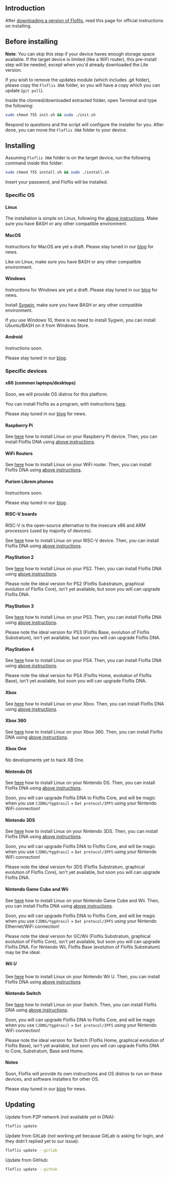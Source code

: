 ## Introduction

After [downloading a version of Floflis](https://floflis.github.io/download/), read this page for official instructions on installing.

## Before installing

**Note**: You can skip this step if your device haves enough storage space available. If the target device is limited (like a WiFi router), this pre-install step will be needed, except when you'd already downloaded the Lite version.

If you wish to remove the updates module (which includes .git folder), please copy the `Floflis DNA` folder, so you will have a copy which you can update (`git pull`).

Inside the clonned/downloaded extracted folder, open Terminal and type the following:

```bash
sudo chmod 755 init.sh && sudo ./init.sh
```

Respond to questions and the script will configure the installer for you.
After done, you can move the `Floflis DNA` folder to your device.

## Installing

Assuming `Floflis DNA` folder is on the target device, run the following command inside this folder:

```bash
sudo chmod 755 install.sh && sudo ./install.sh
```

Insert your password, and Floflis will be installed.

### Specific OS

#### Linux

The installation is simple on Linux, following the [above instructions](#before-installing).
Make sure you have BASH or any other compatible environment.

#### MacOS

Instructions for MacOS are yet a draft. Please stay tuned in our [blog](https://floflis.github.io/blog/) for news.

Like on Linux, make sure you have BASH or any other compatible environment.

#### Windows

Instructions for Windows are yet a draft. Please stay tuned in our [blog](https://floflis.github.io/blog/) for news.

Install [Sygwin](https://www.cygwin.com/), make sure you have BASH or any other compatible environment.

If you use Windows 10, there is no need to install Sygwin, you can install Ubuntu/BASH on it from Windows Store.

#### Android

Instructions soon.

Please stay tuned in our [blog](https://floflis.github.io/blog/).

### Specific devices

#### x86 (common laptops/desktops)

Soon, we will provide OS distros for this platform.

You can install Floflis as a program, with instructions [here](#specific-os).

Please stay tuned in our [blog](https://floflis.github.io/blog/) for news.

#### Raspberry Pi

See [here](https://www.howtoforge.com/tutorial/howto-install-raspbian-on-raspberry-pi/) how to install Linux on your Raspberry Pi device. Then, you can install Floflis DNA using [above instructions](#before-installing).

#### WiFi Routers

See [here](https://www.instructables.com/id/How-To-Install-Linux-DD-WRT-Firmware-On-Your-Route/) how to install Linux on your WiFi router. Then, you can install Floflis DNA using [above instructions](#before-installing).

#### Purism Librem phones

Instructions soon.

Please stay tuned in our [blog](https://floflis.github.io/blog/).

#### RISC-V boards

RISC-V is the open-source alternative to the insecure x86 and ARM processors (used by majority of devices).

See [here](https://github.com/janvrany/riscv-debian) how to install Linux on your RISC-V device. Then, you can install Floflis DNA using [above instructions](#before-installing).

#### PlayStation 2

See [here](http://kernelloader.sourceforge.net/linux.html) how to install Linux on your PS2. Then, you can install Floflis DNA using [above instructions](#before-installing).

Please note the ideal version for PS2 (Floflis Substratum, graphical evolution of Floflis Core), isn't yet available, but soon you will can upgrade Floflis DNA.

#### PlayStation 3

See [here](https://www.wikihow.com/Get-Linux-on-PlayStation-3) how to install Linux on your PS3. Then, you can install Floflis DNA using [above instructions](#before-installing).

Please note the ideal version for PS3 (Floflis Base, evolution of Floflis Substratum), isn't yet available, but soon you will can upgrade Floflis DNA.

#### PlayStation 4

See [here](https://appuals.com/how-to-install-linux-and-run-steam-on-playstation-4/) how to install Linux on your PS4. Then, you can install Floflis DNA using [above instructions](#before-installing).

Please note the ideal version for PS4 (Floflis Home, evolution of Floflis Base), isn't yet available, but soon you will can upgrade Floflis DNA.

#### Xbox

See [here](https://xboxlinuxproject.fandom.com/wiki/How_To_Install_Linux) how to install Linux on your Xbox. Then, you can install Floflis DNA using [above instructions](#before-installing).

#### Xbox 360

See [here](https://en.wikipedia.org/wiki/Free60) how to install Linux on your Xbox 360. Then, you can install Floflis DNA using [above instructions](#before-installing).

#### Xbox One

No developments yet to hack XB One.

#### Nintendo DS

See [here](http://www.dslinux.org/wiki/RunningDSLinux.html) how to install Linux on your Nintendo DS. Then, you can install Floflis DNA using [above instructions](#before-installing).

Soon, you will can upgrade Floflis DNA to Floflis Core, and will be magic when you use `CJDNS/Yggdrasil` + `Dat protocol/IPFS` using your Nintendo WiFi connection!

#### Nintendo 3DS

See [here](https://gbatemp.net/threads/release-linux-for-the-3ds.407187/) how to install Linux on your Nintendo 3DS. Then, you can install Floflis DNA using [above instructions](#before-installing).

Soon, you will can upgrade Floflis DNA to Floflis Core, and will be magic when you use `CJDNS/Yggdrasil` + `Dat protocol/IPFS` using your Nintendo WiFi connection!

Please note the ideal version for 3DS (Floflis Substratum, graphical evolution of Floflis Core), isn't yet available, but soon you will can upgrade Floflis DNA.

#### Nintendo Game Cube and Wii

See [here](http://www.gc-linux.org/wiki/Main_Page) how to install Linux on your Nintendo Game Cube and Wii. Then, you can install Floflis DNA using [above instructions](#before-installing).

Soon, you will can upgrade Floflis DNA to Floflis Core, and will be magic when you use `CJDNS/Yggdrasil` + `Dat protocol/IPFS` using your Nintendo Ethernet/WiFi connection!

Please note the ideal version for GC/Wii (Floflis Substratum, graphical evolution of Floflis Core), isn't yet available, but soon you will can upgrade Floflis DNA. For Nintendo Wii, Floflis Base (evolution of Floflis Substratum) may be the ideal.

##### Wii U

See [here](http://nintendotoday.com/forum/wii-u/13874-how-install-ubuntu-your-wii-u.html) how to install Linux on your Nintendo Wii U. Then, you can install Floflis DNA using [above instructions](#before-installing)

#### Nintendo Switch

See [here](https://gbatemp.net/threads/l4t-ubuntu-a-fully-featured-linux-on-your-switch.537301/) how to install Linux on your Switch. Then, you can install Floflis DNA using [above instructions](#before-installing).

Soon, you will can upgrade Floflis DNA to Floflis Core, and will be magic when you use `CJDNS/Yggdrasil` + `Dat protocol/IPFS` using your Nintendo WiFi connection!

Please note the ideal version for Switch (Floflis Home, graphical evolution of Floflis Base), isn't yet available, but soon you will can upgrade Floflis DNA to Core, Substratum, Base and Home.

#### Notes

Soon, Floflis will provide its own instructions and OS distros to run on these devices, and software installers for other OS.

Please stay tuned in our [blog](https://floflis.github.io/blog/) for news.

## Updating

Update from P2P network (not available yet in DNA):

```bash
floflis update
```

Update from GitLab (not working yet because GitLab is asking for login, and they didn't replied yet to our issue):

```bash
floflis update --gitlab
```

Update from GitHub:

```bash
floflis update --github
```
